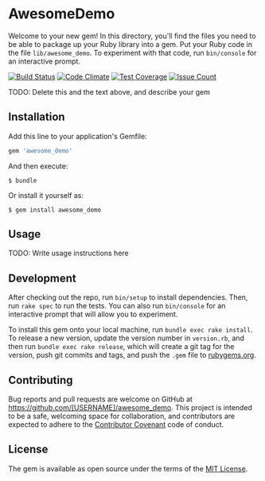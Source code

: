 # AwesomeDemo

Welcome to your new gem! In this directory, you'll find the files you need to be able to package up your Ruby library into a gem. Put your Ruby code in the file `lib/awesome_demo`. To experiment with that code, run `bin/console` for an interactive prompt.


[![Build Status](https://travis-ci.org/antek-drzewiecki/awesome_demo.svg?branch=master)](https://travis-ci.org/antek-drzewiecki/awesome_demo)
[![Code Climate](https://codeclimate.com/github/antek-drzewiecki/awesome_demo/badges/gpa.svg)](https://codeclimate.com/github/antek-drzewiecki/awesome_demo)
[![Test Coverage](https://codeclimate.com/github/antek-drzewiecki/awesome_demo/badges/coverage.svg)](https://codeclimate.com/github/antek-drzewiecki/awesome_demo/coverage)
[![Issue Count](https://codeclimate.com/github/antek-drzewiecki/awesome_demo/badges/issue_count.svg)](https://codeclimate.com/github/antek-drzewiecki/awesome_demo)

TODO: Delete this and the text above, and describe your gem

## Installation

Add this line to your application's Gemfile:

```ruby
gem 'awesome_demo'
```

And then execute:

    $ bundle

Or install it yourself as:

    $ gem install awesome_demo

## Usage

TODO: Write usage instructions here

## Development

After checking out the repo, run `bin/setup` to install dependencies. Then, run `rake spec` to run the tests. You can also run `bin/console` for an interactive prompt that will allow you to experiment.

To install this gem onto your local machine, run `bundle exec rake install`. To release a new version, update the version number in `version.rb`, and then run `bundle exec rake release`, which will create a git tag for the version, push git commits and tags, and push the `.gem` file to [rubygems.org](https://rubygems.org).

## Contributing

Bug reports and pull requests are welcome on GitHub at https://github.com/[USERNAME]/awesome_demo. This project is intended to be a safe, welcoming space for collaboration, and contributors are expected to adhere to the [Contributor Covenant](http://contributor-covenant.org) code of conduct.


## License

The gem is available as open source under the terms of the [MIT License](http://opensource.org/licenses/MIT).

